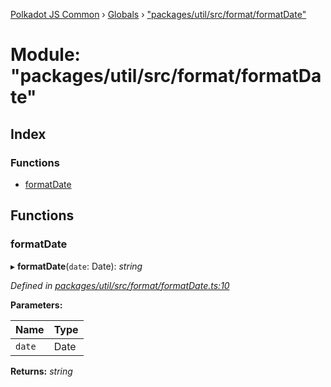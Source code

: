 [Polkadot JS Common](../README.md) › [Globals](../globals.md) › ["packages/util/src/format/formatDate"](_packages_util_src_format_formatdate_.md)

# Module: "packages/util/src/format/formatDate"

## Index

### Functions

* [formatDate](_packages_util_src_format_formatdate_.md#formatdate)

## Functions

###  formatDate

▸ **formatDate**(`date`: Date): *string*

*Defined in [packages/util/src/format/formatDate.ts:10](https://github.com/polkadot-js/common/blob/e5dd55e4/packages/util/src/format/formatDate.ts#L10)*

**Parameters:**

Name | Type |
------ | ------ |
`date` | Date |

**Returns:** *string*
